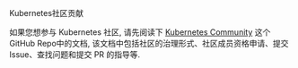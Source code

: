 Kubernetes社区贡献

如果您想参与 Kubernetes 社区, 请先阅读下 [Kubernetes Community](https://github.com/kubernetes/community) 这个 GitHub Repo中的文档, 该文档中包括社区的治理形式、社区成员资格申请、提交 Issue、查找问题和提交 PR 的指导等. 